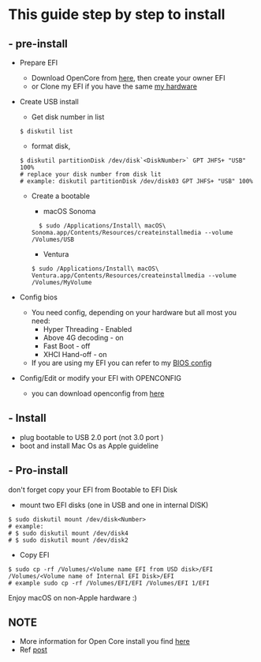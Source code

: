 # This guide step by step to install

## - pre-install
- Prepare EFI
  - Download OpenCore from [here](https://github.com/acidanthera/OpenCorePkg/releases), then create your owner EFI 
  - or Clone my EFI if you have the same [my hardware](README.md#hardware-spec)
- Create USB install
  - Get disk number in list
  ```shell
  $ diskutil list
    ```
  - format disk,
  ```shell
  $ diskutil partitionDisk /dev/disk`<DiskNumber>` GPT JHFS+ "USB" 100%
  # replace your disk number from disk lit
  # example: diskutil partitionDisk /dev/disk03 GPT JHFS+ "USB" 100%
    ```
  - Create a bootable
    - macOS Sonoma
    ```shell
      $ sudo /Applications/Install\ macOS\ Sonoma.app/Contents/Resources/createinstallmedia --volume /Volumes/USB
     ```
    
    - Ventura
    ```shell
    $ sudo /Applications/Install\ macOS\ Ventura.app/Contents/Resources/createinstallmedia --volume /Volumes/MyVolume
    ```
    
- Config bios
  - You need config, depending on your hardware but all most you need:
    * Hyper Threading - Enabled 
    * Above 4G decoding - on 
    * Fast Boot - off 
    * XHCI Hand-off - on
  - If you are using my EFI you can refer to my [BIOS config](README.md#bios-config)


- Config/Edit or modify your EFI with OPENCONFIG
   - you can download openconfig from [here](https://mackie100projects.altervista.org/opencore-configurator/)

## - Install
- plug bootable to USB 2.0 port (not 3.0 port <Blue port>)
- boot and install Mac Os as Apple guideline

## - Pro-install
don't forget copy your EFI from Bootable to EFI Disk

- mount two EFI disks (one in USB and one in internal DISK)
```shell
$ sudo diskutil mount /dev/disk<Number>
# example: 
# $ sudo diskutil mount /dev/disk4
# $ sudo diskutil mount /dev/disk2
```
- Copy EFI
```shell
$ sudo cp -rf /Volumes/<Volume name EFI from USD disk>/EFI /Volumes/<Volume name of Internal EFI Disk>/EFI
# example sudo cp -rf /Volumes/EFI/EFI /Volumes/EFI 1/EFI
```
Enjoy macOS on non-Apple hardware :)

## NOTE
- More information for Open Core install you find [here](https://dortania.github.io/OpenCore-Install-Guide/config.plist/)
- Ref [post](https://www.reddit.com/r/hackintosh/comments/sp1zgv/opencore_alder_lake_12thgen_intel_hackintosh) 